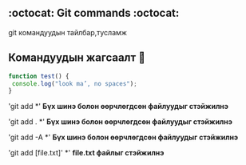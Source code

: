 ## :octocat: Git commands :octocat: 
git командуудын тайлбар,тусламж 


## Командуудын жагсаалт :dizzy:
```javascript
function test() {
 console.log("look ma’, no spaces");
}
```

'git add *' **Бүх шинэ болон өөрчлөгдсөн файлуудыг стэйжилнэ**

'git add . *' **Бүх шинэ болон өөрчлөгдсөн файлуудыг стэйжилнэ**

'git add -A *' **Бүх шинэ болон өөрчлөгдсөн файлуудыг стэйжилнэ**

'git add [file.txt]' *' **file.txt файлыг стэйжилнэ**

